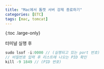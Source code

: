 ```yaml
---
title: "Mac에서 톰캣 서버 강제 종료하기"
categories: [ETC]
tags: [mac, tomcat]
---
```


{:toc .large-only}

터미널 실행 후

```js
sudo lsof -i:0000 // (실행되고 있는 port 번호)
// 비밀번호 입력 후 리스트에 나오는 PID 확인
kill -9 1849 // (PID 번호)
```
